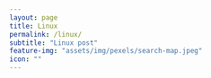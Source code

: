 ```yaml
---
layout: page
title: Linux
permalink: /linux/
subtitle: "Linux post"
feature-img: "assets/img/pexels/search-map.jpeg"
icon: ""
---
```

